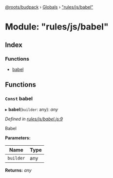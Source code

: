 [@roots/budpack](../README.md) › [Globals](../globals.md) › ["rules/js/babel"](_rules_js_babel_.md)

# Module: "rules/js/babel"

## Index

### Functions

* [babel](_rules_js_babel_.md#const-babel)

## Functions

### `Const` babel

▸ **babel**(`builder`: any): *any*

*Defined in [rules/js/babel.js:9](https://github.com/roots/bud-support/blob/5f43850/src/budpack/builder/webpack/rules/js/babel.js#L9)*

Babel

**Parameters:**

Name | Type |
------ | ------ |
`builder` | any |

**Returns:** *any*
